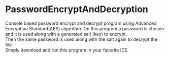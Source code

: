 # PasswordEncryptAndDecryption
Console based password encrypt and decrypt program using Advanced Encryption Standard(AES) algorithm.
On this program a password is chosen and it is used along with a generated salt (key) to encrypt.<br>
Then the same password is used along with the salt again to decrypt the file.<br>
Simply download and run this program in your favorite IDE.
